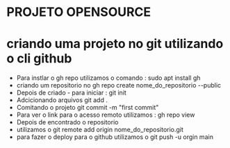 # PROJETO OPENSOURCE  
# criando uma projeto no git utilizando o cli github  
- Para instlar o gh repo utilizamos o comando : sudo apt install gh
- criando um repositorio no gh repo create nome_do_repositorio --public
- Depois de criado - para iniciar : git init
- Adcicionando arquivos git add .
- Comitando o projeto git commit -m "first commit"
- Para ver o link para o acesso remoto utilizamos : gh repo view
- Depois de encontrado o repositorio
- utilizamos o git remote add origin nome_do_repositorio.git
- para fazer o deploy para o github utilizamos o git push -u orgin main 

